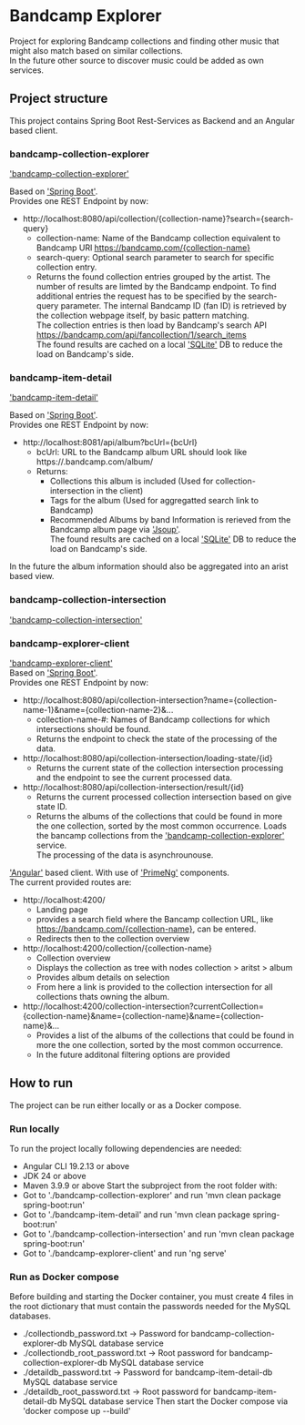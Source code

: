 # Bandcamp Explorer
Project for exploring Bandcamp collections and finding other music that might also match based on similar collections.  
In the future other source to discover music could be added as own services.  
  
## Project structure
This project contains Spring Boot Rest-Services as Backend and an Angular based client.  
  
### bandcamp-collection-explorer
['bandcamp-collection-explorer'](bandcamp-collection-explorer)  
  
Based on ['Spring Boot'](https://spring.io/projects/spring-boot).  
Provides one REST Endpoint by now:  
* http://localhost:8080/api/collection/{collection-name}?search={search-query}
	* collection-name: Name of the Bandcamp collection equivalent to Bandcamp URl https://bandcamp.com/{collection-name}
	* search-query: Optional search parameter to search for specific collection entry.
	* Returns the found collection entries grouped by the artist. The number of results are limted by the Bandcamp endpoint. To find additional entries the request has to be specified by the search-query parameter.
The internal Bandcamp ID (fan ID) is retrieved by the collection webpage itself, by basic pattern matching.  
The collection entries is then load by Bandcamp's search API https://bandcamp.com/api/fancollection/1/search_items  
The found results are cached on a local ['SQLite'](https://sqlite.org/index.html) DB to reduce the load on Bandcamp's side.  
  
### bandcamp-item-detail
['bandcamp-item-detail'](bandcamp-item-detail)  
  
Based on ['Spring Boot'](https://spring.io/projects/spring-boot).  
Provides one REST Endpoint by now:  
* http://localhost:8081/api/album?bcUrl={bcUrl}
	* bcUrl: URL to the Bandcamp album URL should look like https://<artist>.bandcamp.com/album/<album>
	* Returns:
		* Collections this album is included (Used for collection-intersection in the client)
		* Tags for the album (Used for aggregatted search link to Bandcamp)
		* Recommended Albums by band
Information is rerieved from the Bandcamp album page via ['Jsoup'](https://jsoup.org/).  
The found results are cached on a local ['SQLite'](https://sqlite.org/index.html) DB to reduce the load on Bandcamp's side.  
  
In the future the album information should also be aggregated into an arist based view.  

### bandcamp-collection-intersection
['bandcamp-collection-intersection'](bandcamp-collection-intersection)  
  
### bandcamp-explorer-client
['bandcamp-explorer-client'](bandcamp-explorer-client)  
Based on ['Spring Boot'](https://spring.io/projects/spring-boot).  
Provides one REST Endpoint by now: 
* http://localhost:8080/api/collection-intersection?name={collection-name-1}&name={collection-name-2}&...
	* collection-name-#: Names of Bandcamp collections for which intersections should be found.
    * Returns the endpoint to check the state of the processing of the data.
* http://localhost:8080/api/collection-intersection/loading-state/{id}
	* Returns the current state of the collection intersection processing and the endpoint to see the current processed data.
* http://localhost:8080/api/collection-intersection/result/{id}
	* Returns the current processed collection intersection based on give state ID.
    * Returns the albums of the collections that could be found in more the one collection, sorted by the most common occurrence.
Loads the bancamp collections from the ['bandcamp-collection-explorer'](bandcamp-collection-explorer) service.  
The processing of the data is asynchrounouse.  

['Angular'](https://angular.dev/) based client. With use of ['PrimeNg'](https://primeng.org/) components.  
The current provided routes are:  
* http://localhost:4200/
	* Landing page
	* provides a search field where the Bancamp collection URL, like https://bandcamp.com/{collection-name}, can be entered.
	* Redirects then to the collection overview
* http://localhost:4200/collection/{collection-name}
	* Collection overview
	* Displays the collection as tree with nodes collection > aritst > album
	* Provides album details on selection
	* From here a link is provided to the collection intersection for all collections thats owning the album.
* http://localhost:4200/collection-intersection?currentCollection={collection-name}&name={collection-name}&name={collection-name}&...
	* Provides a list of the albums of the collections that could be found in more the one collection, sorted by the most common occurrence.
	* In the future additonal filtering options are provided

## How to run
The project can be run either locally or as a Docker compose.

### Run locally
To run the project locally following dependencies are needed:
* Angular CLI 19.2.13 or above
* JDK 24 or above
* Maven 3.9.9 or above
Start the subproject from the root folder with:
* Got to './bandcamp-collection-explorer' and run 'mvn clean package spring-boot:run'
* Got to './bandcamp-item-detail' and run 'mvn clean package spring-boot:run'
* Got to './bandcamp-collection-intersection' and run 'mvn clean package spring-boot:run'
* Got to './bandcamp-explorer-client' and run 'ng serve'

### Run as Docker compose
Before building and starting the Docker container, you must create 4 files in the root dictionary that must contain the passwords needed for the MySQL databases.
* ./collectiondb_password.txt -> Password for bandcamp-collection-explorer-db MySQL database service
* ./collectiondb_root_password.txt -> Root password for bandcamp-collection-explorer-db MySQL database service
* ./detaildb_password.txt -> Password for bandcamp-item-detail-db MySQL database service
* ./detaildb_root_password.txt -> Root password for bandcamp-item-detail-db MySQL database service
Then start the Docker compose via 'docker compose up --build' 
